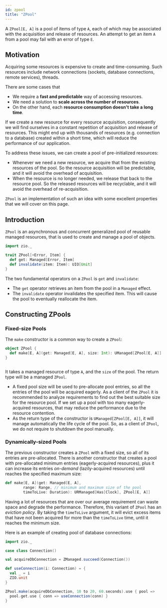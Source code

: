 ```yaml
---
id: zpool
title: "ZPool"
---
```


A `ZPool[E, A]` is a pool of items of type `A`, each of which may be associated with the acquisition and release of resources. An attempt to get an item `A` from a pool may fail with an error of type `E`.

## Motivation

Acquiring some resources is expensive to create and time-consuming. Such resources include network connections (sockets, database connections, remote services), threads.

There are some cases that
- We require a **fast and predictable** way of accessing resources.
- We need a solution to **scale across the number of resources**.
- On the other hand, each **resource consumption doesn't take a long time**.

If we create a new resource for every resource acquisition, consequently we will find ourselves in a constant repetition of acquisition and release of resources. This might end up with thousands of resources (e.g. connection to a database) created within a short time, which will reduce the performance of our application.

To address these issues, we can create a pool of pre-initialized resources:
- Whenever we need a new resource, we acquire that from the existing resources of the pool. So the resource acquisition will be predictable, and it will avoid the overhead of acquisition.
- When the resource is no longer needed, we release that back to the resource pool. So the released resources will be recyclable, and it will avoid the overhead of re-acquisition.

`ZPool` is an implementation of such an idea with some excellent properties that we will cover on this page.

## Introduction

`ZPool` is an asynchronous and concurrent generalized pool of reusable managed resources, that is used to create and manage a pool of objects.

```scala mdoc:invisible
import zio._
```

```scala mdoc:nest
trait ZPool[+Error, Item] {
  def get: Managed[Error, Item]
  def invalidate(item: Item): UIO[Unit]
}
```

The two fundamental operators on a `ZPool` is `get` and `invalidate`:
- The `get` operator retrieves an item from the pool in a `Managed` effect.
- The `invalidate` operator invalidates the specified item. This will cause the pool to eventually reallocate the item.

## Constructing ZPools

### Fixed-size Pools

The `make` constructor is a common way to create a `ZPool`:

```scala mdoc:silent
object ZPool {
  def make[E, A](get: Managed[E, A], size: Int): UManaged[ZPool[E, A]] = ???
}
```

```scala mdoc:reset:invisible
```

It takes a managed resource of type `A`, and the `size` of the pool. The return type will be a managed `ZPool`.
- A fixed pool size will be used to pre-allocate pool entries, so all the entries of the pool will be acquired eagerly. As a client of the `ZPool` it is recommended to analyze requirements to find out the best suitable size for the resource pool. If we set up a pool with too many eagerly-acquired resources, that may reduce the performance due to the resource contention.
- As the return type of the constructor is `UManaged[ZPool[E, A]]`, it will manage automatically the life cycle of the pool. So, as a client of `ZPool`, we do not require to shutdown the pool manually.

### Dynamically-sized Pools

The previous constructor creates a `ZPool` with a fixed size, so all of its entries are pre-allocated. There is another constructor that creates a pool with pre-allocated minimum entries (eagerly-acquired resources), plus it can increase its entries _on-demand_ (lazily-acquired resources) until reaches the specified maximum size:

```scala
def make[E, A](get: Managed[E, A],
        range: Range, // minimum and maximum size of the pool
        timeToLive: Duration): URManaged[Has[Clock], ZPool[E, A]]
```

Having a lot of resources that are over our average requirement can waste space and degrade the performance. Therefore, this variant of `ZPool` has an _eviction policy_. By taking the `timeToLive` argument, it will evict excess items that have not been acquired for more than the `timeToLive` time, until it reaches the minimum size.

Here is an example of creating pool of database connections:

```scala mdoc:invisible
import zio._

case class Connection()

val acquireDbConnection = ZManaged.succeed(Connection())

def useConnection(i: Connection) = {
  val _ = i
  ZIO.unit
}
```

```scala mdoc:silent
ZPool.make(acquireDbConnection, 10 to 20, 60.seconds).use { pool =>
  pool.get.use { conn => useConnection(conn) }
}
```
